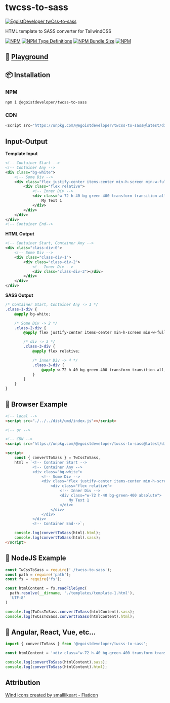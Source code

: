 # twcss-to-sass
[![EgoistDeveloper twCss-to-sass](https://preview.dragon-code.pro/EgoistDeveloper/twCss-to-sass.svg)](https://github.com/EgoistDeveloper/twcss-to-sass)

HTML template to SASS converter for TailwindCSS

[![NPM](https://img.shields.io/npm/v/@egoistdeveloper/twcss-to-sass)](https://www.npmjs.com/package/@egoistdeveloper/twcss-to-sass)
[![NPM Type Definitions](https://img.shields.io/npm/types/@egoistdeveloper/twcss-to-sass)](https://www.npmjs.com/package/@egoistdeveloper/twcss-to-sass)
[![NPM Bundle Size](https://img.shields.io/bundlephobia/minzip/@egoistdeveloper/twcss-to-sass)](https://www.npmjs.com/package/@egoistdeveloper/twcss-to-sass)
[![NPM](https://img.shields.io/npm/l/@egoistdeveloper/twcss-to-sass)](https://github.com/EgoistDeveloper/twcss-to-sass/blob/dev/LICENSE)

## 🚀 **[Playground](https://egoistdeveloper.github.io/twcss-to-sass/)**


## 📦 Installation

### NPM

```dsconfig
npm i @egoistdeveloper/twcss-to-sass
```

### CDN

```javascript
<script src="https://unpkg.com/@egoistdeveloper/twcss-to-sass@latest/dist/umd/index.js"></script>
```


## Input-Output

**Template Input**

```xml
<!-- Container Start -->
<!-- Container Any -->
<div class="bg-white">
	<!-- Some Div -->
	<div class="flex justify-center items-center min-h-screen min-w-full">
		<div class="flex relative">
			<!-- Inner Div -->
			<div class="w-72 h-40 bg-green-400 transform transition-all">
				My Text 1
			</div>
		</div>
	</div>
</div>
<!-- Container End-->
```

**HTML Output**

```xml
<!-- Container Start, Container Any -->
<div class="class-div-0">
    <!-- Some Div -->
    <div class="class-div-1">
        <div class="class-div-2">
            <!-- Inner Div -->
            <div class="class-div-3"></div>
        </div>
    </div>
</div>
```

**SASS Output**

```scss
/* Container Start, Container Any -> 1 */
.class-1-div {
    @apply bg-white;

    /* Some Div -> 2 */
    .class-2-div {
        @apply flex justify-center items-center min-h-screen min-w-full;

        /* div -> 3 */
        .class-3-div {
            @apply flex relative;

            /* Inner Div -> 4 */
            .class-3-div {
                @apply w-72 h-40 bg-green-400 transform transition-all;
            }
        }
    }
}
```

## 🔰 Browser Example

```html
<!-- local -->
<script src="./../../dist/umd/index.js"></script>

<!-- or -->

<!-- CDN -->
<script src="https://unpkg.com/@egoistdeveloper/twcss-to-sass@latest/dist/umd/index.js"></script>

<script>
    const { convertToSass } = TwCssToSass,
    html = `<!-- Container Start -->
            <!-- Container Any -->
            <div class="bg-white">
                <!-- Some Div -->
                <div class="flex justify-center items-center min-h-screen">
                    <div class="flex relative">
                        <!-- Inner Div -->
                        <div class="w-72 h-40 bg-green-400 absolute">
                            My Text 1
                        </div>
                    </div>
                </div>
            </div>
            <!-- Container End-->`;

    console.log(convertToSass(html).html);
    console.log(convertToSass(html).sass);
</script>
```

## 🔰 NodeJS Example

```javascript
const TwCssToSass = require('./twcss-to-sass');
const path = require('path');
const fs = require('fs');

const htmlContent = fs.readFileSync(
  path.resolve(__dirname, './templates/template-1.html'),
  'UTF-8'
)

console.log(TwCssToSass.convertToSass(htmlContent).sass);
console.log(TwCssToSass.convertToSass(htmlContent).html);

```

## 🔰 Angular, React, Vue, etc...

```javascript
import { convertToSass } from '@egoistdeveloper/twcss-to-sass';

const htmlContent = '<div class="w-72 h-40 bg-green-400 transform transition-all">My Text 1</div>';

console.log(convertToSass(htmlContent).sass);
console.log(convertToSass(htmlContent).html);

```

## Attribution

<a href="https://www.flaticon.com/free-icons/wind" title="wind icons">Wind icons created by smalllikeart - Flaticon</a>
